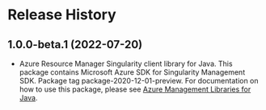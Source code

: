 # Release History

## 1.0.0-beta.1 (2022-07-20)

- Azure Resource Manager Singularity client library for Java. This package contains Microsoft Azure SDK for Singularity Management SDK.  Package tag package-2020-12-01-preview. For documentation on how to use this package, please see [Azure Management Libraries for Java](https://aka.ms/azsdk/java/mgmt).
